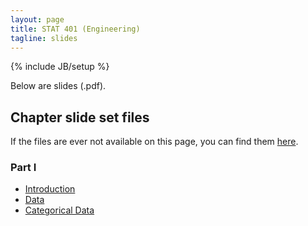 ```yaml
---
layout: page
title: STAT 401 (Engineering)
tagline: slides
---
```

{% include JB/setup %}

Below are slides (.pdf).

## Chapter slide set files

If the files are ever not available on this page, 
you can find them 
[here](https://github.com/jarad/jarad.github.com/tree/master/courses/stat226/slides).

### Part I

- [Introduction](M1S1-Introduction/M1S1-Introduction.pdf)
- [Data](M1S2-Data/M1S2-Data.pdf)
- [Categorical Data](M1S3-CategoricalData/M1S3-CategoricalData.pdf)


